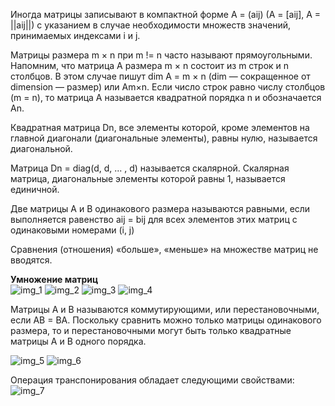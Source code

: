 Иногда матрицы записывают в компактной форме A = (aij) (A = [aij], A = ||aij||) с указанием в случае необходимости
множеств значений, принимаемых индексами i и j.

Матрицы размера m × n при m != n часто называют прямоугольными. Напомним, что матрица A размера m × n состоит
из m строк и n столбцов. В этом случае пишут dim A = m × n (dim — сокращенное от dimension — размер) или Am×n. Если
число строк равно числу столбцов (m = n), то матрица A называется квадратной порядка n и обозначается An.  

Квадратная матрица Dn, все элементы которой, кроме элементов на главной диагонали (диагональные элементы), равны нулю, называется диагональной.  

Матрица Dn = diag(d, d, ... , d) называется скалярной. Скалярная матрица, диагональные элементы которой равны 1, называется единичной.  

Две матрицы A и B одинакового размера называются равными, если выполняется равенство aij = bij для всех элементов этих матриц с одинаковыми номерами (i, j)

Сравнения (отношения) «больше», «меньше» на множестве матриц не вводятся.  

**Умножение матриц**  
![img_1](https://user-images.githubusercontent.com/35499834/47812477-2f45e780-dd51-11e8-8fd1-7a6516607d6c.png)
![img_2](https://user-images.githubusercontent.com/35499834/47812525-4edd1000-dd51-11e8-8dfe-aee3ad68de8b.png)
![img_3](https://user-images.githubusercontent.com/35499834/47812543-5dc3c280-dd51-11e8-8162-3fcce797ac1c.png)
![img_4](https://user-images.githubusercontent.com/35499834/47812567-6fa56580-dd51-11e8-922c-456609ef1297.png)

Матрицы A и B называются коммутирующими, или перестановочными, если AB = BA. Поскольку сравнить можно только матрицы одинакового размера, то и перестановочными могут быть только квадратные матрицы A и B одного порядка.  

![img_5](https://user-images.githubusercontent.com/35499834/47813326-6917ed80-dd53-11e8-8f4c-251a8ee2b1e9.png)
![img_6](https://user-images.githubusercontent.com/35499834/47813342-7c2abd80-dd53-11e8-9cdb-bef80ba9d914.png)

Операция транспонирования обладает следующими свойствами:  
          ![img_7](https://user-images.githubusercontent.com/35499834/47813355-8947ac80-dd53-11e8-95a8-a14f87df7a20.png)  

